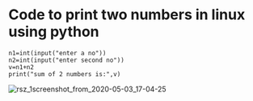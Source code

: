 # Code to print two numbers in linux using python

```
n1=int(input("enter a no"))
n2=int(input("enter second no"))
v=n1+n2
print("sum of 2 numbers is:",v)

```
![rsz_1screenshot_from_2020-05-03_17-04-25](https://user-images.githubusercontent.com/64689497/80913566-29c0c780-8d63-11ea-99e4-21b9d6ddc550.png)
